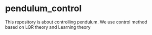 # pendulum_control
This repository is about controlling pendulum. We use control method based on LQR theory and Learning theory

